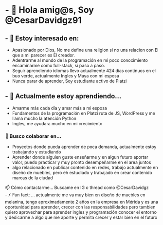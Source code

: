 <!DOCTYPE html>
 <body>
  <main>
    <h1>- 👋 Hola amig@s, Soy @CesarDavidgz91</h1>
      <section>
        <h2>- 👀 Estoy interesado en: </h2>
        <ul>
          <li> Apasionado por Dios, No me define una religion si no una relacion con El que a mi parecer es El creador.</li>
          <li>Adentrarme al mundo de la programación en mi poco conocimiento encaminarme como full-stack, si paso a paso.</li>
          <li>Seguir aprendiendo idiomas llevo actualmente 424 días continuos en el buo verde, actualmente Ingles y Maya con mi esposa</li>
          <li>Nunca parar de aprender, Soy estudiante activo de Platzi</li>
        </ul>
       <h2> - 🌱 Actualmente estoy aprendiendo... </h2>
        <ul>
          <li>Amarme más cada día y amar más a mi esposa </li>
          <li>Fundamentos de la programación en Platzi ruta de JS, WordPress y me llama mucho la atención Python</li>
          <li>Ingles, me ayudara mucho en mi crecimiento</li>
        </ul>
      </section>
      <section>
<h3>💞️ Busco colaborar en...</h3>
        <ul>
          <li>Proyectos donde pueda aprender de poca demanda, actualmente estoy trabajando y estudiando</li>
          <li>Aprender donde alguien guste enseñarme y en algun futuro aportar valor, puedo practicar y muy pronto desempeñarme en el area juntos</li>
          <li>algo relacionado en publicar contenido en redes, trabajo actualmente en diseño de muebles, pero eh estudiado y trabajado en crear contenido marcas de la ciudad</li>
        </ul>
      </section>
      <section>
📫 Cómo contactarme... Buscame en IG o thread como @CesarDavidgz
        </section>
        <section>
- ⚡ Fun fact: ... actualmente me va muy bien en diseño de muebles en melanina, tengo aproximadamente 2 años en la empresa en Mérida
        y es una oportunidad para aprender, crecer con las responsabilidades pero tambien quiero aprovechar para aprender ingles y programación 
        conocer el entorno y dedicarme a algo que me aporte y permita crecer y estar bien en el futuro
      </section>

<!---
CesarDavidgz91/CesarDavidgz91 is a ✨ special ✨ repository because its `README.md` (this file) appears on your GitHub profile.
You can click the Preview link to take a look at your changes.
--->
  </main>
 </body>
</html>
